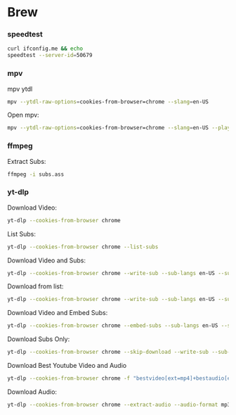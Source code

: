 # Brew

### speedtest
```bash
curl ifconfig.me && echo
speedtest --server-id=50679
```

### mpv
mpv ytdl
```bash
mpv --ytdl-raw-options=cookies-from-browser=chrome --slang=en-US 
```
Open mpv:
```bash
mpv --ytdl-raw-options=cookies-from-browser=chrome --slang=en-US --player-operation-mode=pseudo-gui
```

### ffmpeg
Extract Subs:
```bash
ffmpeg -i subs.ass
```

### yt-dlp
Download Video:
```bash
yt-dlp --cookies-from-browser chrome 
```
List Subs:
```bash
yt-dlp --cookies-from-browser chrome --list-subs 
```
Download Video and Subs:
```bash
yt-dlp --cookies-from-browser chrome --write-sub --sub-langs en-US --sub-format ass 
```
Download from list:
```bash
yt-dlp --cookies-from-browser chrome --write-sub --sub-langs en-US --sub-format ass -a /Users/tama/Documents/list.txt
```

Download Video and Embed Subs:
```bash
yt-dlp --cookies-from-browser chrome --embed-subs --sub-langs en-US --sub-format ass 
```
Download Subs Only:
```bash
yt-dlp --cookies-from-browser chrome --skip-download --write-sub --sub-langs en-US --sub-format ass 
```
Download Best Youtube Video and Audio
```bash
yt-dlp --cookies-from-browser chrome -f "bestvideo[ext=mp4]+bestaudio[ext=m4a]" --embed-thumbnail --add-metadata 
```
Download Audio:
```bash
yt-dlp --cookies-from-browser chrome --extract-audio --audio-format mp3 
```
